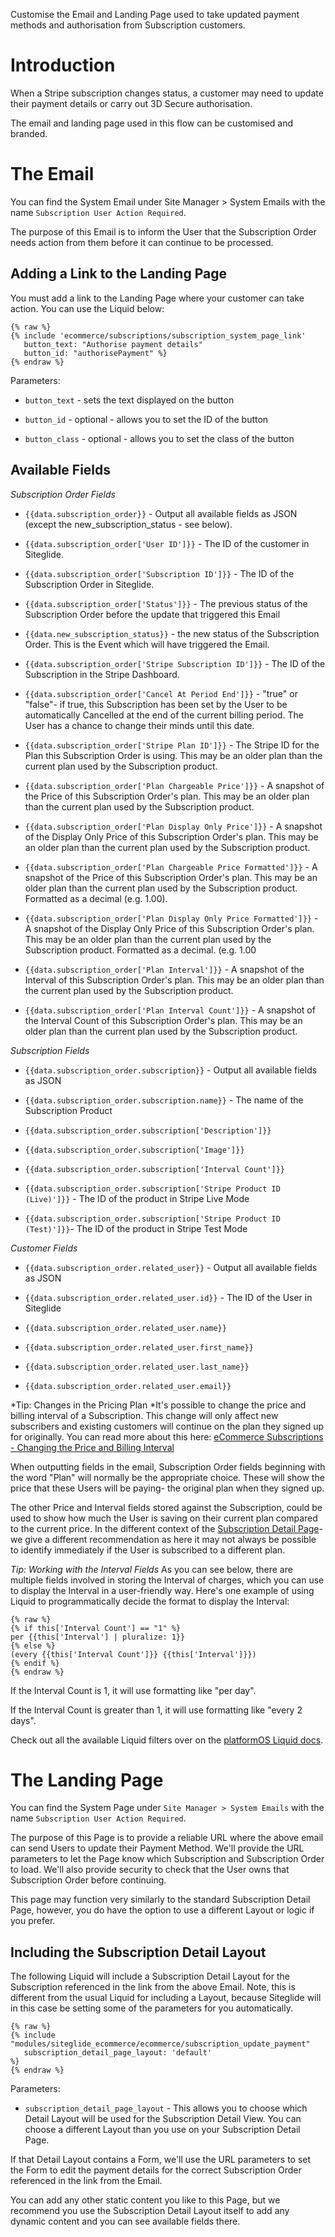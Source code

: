 Customise the Email and Landing Page used to take updated payment methods and authorisation from Subscription customers.

# Introduction

When a Stripe subscription changes status, a customer may need to update their payment details or carry out 3D Secure authorisation.&#x20;

The email and landing page used in this flow can be customised and branded.&#x20;

# The Email

You can find the System Email under Site Manager > System Emails with the name `Subscription User Action Required`.&#x20;

The purpose of this Email is to inform the User that the Subscription Order needs action from them before it can continue to be processed.&#x20;

## Adding a Link to the Landing Page

You must add a link to the Landing Page where your customer can take action. You can use the Liquid below:

```liquid
{% raw %}
{% include 'ecommerce/subscriptions/subscription_system_page_link'
   button_text: "Authorise payment details"
   button_id: "authorisePayment" %}
{% endraw %}
```

Parameters:

*   `button_text` -  sets the text displayed on the button

*   `button_id` - optional - allows you to set the ID of the button

*   `button_class` - optional - allows you to set the class of the button

## Available Fields

*Subscription Order Fields*

*   `{{data.subscription_order}}` - Output all available fields as JSON (except the new\_subscription\_status - see below).

*   `{{data.subscription_order['User ID']}}` - The ID of the customer in Siteglide.

*   `{{data.subscription_order['Subscription ID']}}` - The ID of the Subscription Order in Siteglide.

*   `{{data.subscription_order['Status']}}` - The previous status of the Subscription Order before the update that triggered this Email

*   `{{data.new_subscription_status}}` - the new status of the Subscription Order. This is the Event which will have triggered the Email.

*   `{{data.subscription_order['Stripe Subscription ID']}}` - The ID of the Subscription in the Stripe Dashboard.

*   `{{data.subscription_order['Cancel At Period End']}}` - "true" or "false"- if true, this Subscription has been set by the User to be automatically Cancelled at the end of the current billing period. The User has a chance to change their minds until this date.

*   `{{data.subscription_order['Stripe Plan ID']}}` - The Stripe ID for the Plan this Subscription Order is using. This may be an older plan than the current plan used by the Subscription product.

*   `{{data.subscription_order['Plan Chargeable Price']}}` - A snapshot of the Price of this Subscription Order's plan. This may be an older plan than the current plan used by the Subscription product.

*   `{{data.subscription_order['Plan Display Only Price']}}` - A snapshot of the Display Only Price of this Subscription Order's plan. This may be an older plan than the current plan used by the Subscription product.

*   `{{data.subscription_order['Plan Chargeable Price Formatted']}}` - A snapshot of the Price of this Subscription Order's plan. This may be an older plan than the current plan used by the Subscription product. Formatted as a decimal (e.g. 1.00).

*   `{{data.subscription_order['Plan Display Only Price Formatted']}}` - A snapshot of the Display Only Price of this Subscription Order's plan. This may be an older plan than the current plan used by the Subscription product. Formatted as a decimal. (e.g. 1.00

*   `{{data.subscription_order['Plan Interval']}}` - A snapshot of the Interval of this Subscription Order's plan. This may be an older plan than the current plan used by the Subscription product.

*   `{{data.subscription_order['Plan Interval Count']}}` - A snapshot of the Interval Count of this Subscription Order's plan. This may be an older plan than the current plan used by the Subscription product.

*Subscription Fields*

*   `{{data.subscription_order.subscription}}` - Output all available fields as JSON

*   `{{data.subscription_order.subscription.name}}` - The name of the Subscription Product

*   `{{data.subscription_order.subscription['Description']}}`

*   `{{data.subscription_order.subscription['Image']}}`

*   `{{data.subscription_order.subscription['Interval Count']}}`

*   `{{data.subscription_order.subscription['Stripe Product ID (Live)']}}` - The ID of the product in Stripe Live Mode

*   `{{data.subscription_order.subscription['Stripe Product ID (Test)']}}`- The ID of the product in Stripe Test Mode

*Customer Fields*

*   `{{data.subscription_order.related_user}}` - Output all available fields as JSON

*   `{{data.subscription_order.related_user.id}}` - The ID of the User in Siteglide

*   `{{data.subscription_order.related_user.name}}`&#x20;

*   `{{data.subscription_order.related_user.first_name}}`

*   `{{data.subscription_order.related_user.last_name}}`

*   `{{data.subscription_order.related_user.email}}`

*Tip: Changes in the Pricing Plan
*It's possible to change the price and billing interval of a Subscription. This change will only affect new subscribers and existing customers will continue on the plan they signed up for originally. You can read more about this here: [eCommerce Subscriptions - Changing the Price and Billing Interval](https://help.siteglide.com/en/article/ecommerce-subscriptions-changing-the-price-and-billing-interval-egzyvo/)

When outputting fields in the email, Subscription Order fields beginning with the word "Plan" will normally be the appropriate choice. These will show the price that these Users will be paying- the original plan when they signed up.&#x20;

The other Price and Interval fields stored against the Subscription, could be used to show how much the User is saving on their current plan compared to the current price. In the different context of the [Subscription Detail Page](https://developers.siteglide.com/detail-layout)- we give a different recommendation as here it may not always be possible to identify immediately if the User is subscribed to a different plan.&#x20;

*Tip: Working with the Interval Fields*
As you can see below, there are multiple fields involved in storing the Interval of charges, which you can use to display the Interval in a user-friendly way. Here's one example of using Liquid to programmatically decide the format to display the Interval:

```liquid
{% raw %}
{% if this['Interval Count'] == "1" %}
per {{this['Interval'] | pluralize: 1}}
{% else %}
(every {{this['Interval Count']}} {{this['Interval']}})
{% endif %}
{% endraw %}
```

If the Interval Count is 1, it will use formatting like "per day".

If the Interval Count is greater than 1, it will use formatting like "every 2 days".&#x20;

Check out all the available Liquid filters over on the [platformOS Liquid docs](https://documentation.platformos.com/api-reference/liquid/introduction).

# The Landing Page

You can find the System Page under `Site Manager > System Emails` with the name `Subscription User Action Required`.&#x20;

The purpose of this Page is to provide a reliable URL where the above email can send Users to update their Payment Method. We'll provide the URL parameters to let the Page know which Subscription and Subscription Order to load. We'll also provide security to check that the User owns that Subscription Order before continuing.&#x20;

This page may function very similarly to the standard Subscription Detail Page, however, you do have the option to use a different Layout or logic if you prefer.&#x20;

## Including the Subscription Detail Layout

The following Liquid will include a Subscription Detail Layout for the Subscription referenced in the link from the above Email. Note, this is different from the usual Liquid for including a Layout, because Siteglide will in this case be setting some of the parameters for you automatically.&#x20;

```liquid
{% raw %}
{% include "modules/siteglide_ecommerce/ecommerce/subscription_update_payment"
   subscription_detail_page_layout: 'default' 
%}
{% endraw %}
```

Parameters:

*   `subscription_detail_page_layout` - This allows you to choose which Detail Layout will be used for the Subscription Detail View. You can choose a different Layout than you use on your Subscription Detail Page.

If that Detail Layout contains a Form, we'll use the URL parameters to set the Form to edit the payment details for the correct Subscription Order referenced in the link from the Email.&#x20;

You can add any other static content you like to this Page, but we recommend you use the Subscription Detail Layout itself to add any dynamic content and you can see available fields there.
